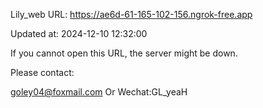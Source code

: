Lily_web URL: https://ae6d-61-165-102-156.ngrok-free.app

Updated at: 2024-12-10 12:32:00

If you cannot open this URL, the server might be down.

Please contact: 

goley04@foxmail.com Or Wechat:GL_yeaH